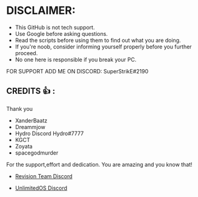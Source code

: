 # DISCLAIMER:

- This GitHub is not tech support.
- Use Google before asking questions.
- Read the scripts before using them to find out what you are doing.
- If you're noob, consider informing yourself properly before you further proceed.
- No one here is responsible if you break your PC.

FOR SUPPORT ADD ME ON DISCORD: SuperStrikE#2190


## CREDITS  :+1: :

Thank you 
- XanderBaatz
- Dreammjow
- Hydro         Discord Hydro#7777
- KGCT
- Zoyata 
- spacegodmurder

For the support,effort and dedication.
You are amazing and you know that!


- [Revision Team Discord](https://discord.gg/962y4pU)

- [UnlimitedOS Discord](https://discord.gg/yKkJhE4)
